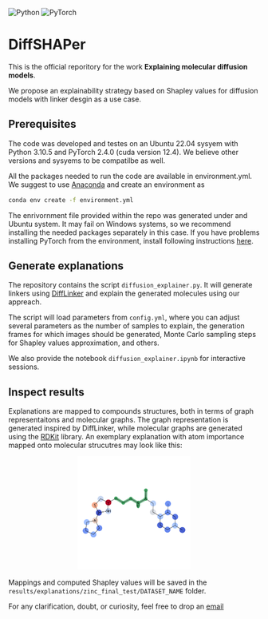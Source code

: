![Python](https://img.shields.io/badge/python-3670A0?style=for-the-badge&logo=python&logoColor=ffdd54) ![PyTorch](https://img.shields.io/badge/PyTorch-%23EE4C2C.svg?style=for-the-badge&logo=PyTorch&logoColor=white)

# DiffSHAPer

This is the official reporitory for the work **Explaining molecular diffusion models**.

We propose an explainability strategy based on Shapley values for diffusion models with linker desgin as a use case.

## Prerequisites

The code was developed and testes on an Ubuntu 22.04 sysyem with Python 3.10.5 and PyTorch 2.4.0 (cuda version 12.4). We believe other versions and sysyems to be compatilbe as well.

All the packages needed to run the code are available in environment.yml. We suggest to use [Anaconda](https://www.anaconda.com/download) and create an environment as

```bash
conda env create -f environment.yml
```

The enrivornment file provided within the repo was generated under and Ubuntu system. It may fail on Windows systems, so we recommend installing the needed packages separately in this case. If you have problems installing PyTorch from the environment, install following instructions [here](https://pytorch.org/get-started/locally/).

## Generate explanations

The repository contains the script ```diffusion_explainer.py```. It will generate linkers using [DiffLinker](https://github.com/igashov/DiffLinker) and explain the generated molecules using our appreach.

The script will load parameters from ```config.yml```, where you can adjust several parameters as the number of samples to explain, the generation frames for which images should be generated, Monte Carlo sampling steps for Shapley values approximation, and others.

We also provide the notebook ```diffusion_explainer.ipynb``` for interactive sessions.

## Inspect results

Explanations are mapped to compounds structures, both in terms of graph representaitons and molecular graphs. The graph representation is generated inspired by DiffLinker, while molecular graphs are generated using the [RDKit](https://www.rdkit.org/) library. An exemplary explanation with atom importance mapped onto molecular strucutres may look like this:

<p align="center">
  <img src="results/explanations/zinc_final_test/explanations_seed_42/mapping/structures/1/1_0_structure.png" alt="exemplary explanation mappedn onto molecular strucutres" width=45%>
</p>

Mappings and computed Shapley values will be saved in the ```results/explanations/zinc_final_test/DATASET_NAME``` folder.

For any clarification, doubt, or curiosity, feel free to drop an [email](mailto:mastropietro@bit.uni-bonn.de)

